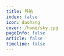 ```yaml
---
title: 导航
index: false
icon: daohang
cover: /home/sky.jpg
pageInfo: false
article: false
timeline: false
---
```



<Catalog />

